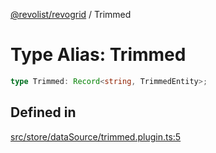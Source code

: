 [@revolist/revogrid](README.md) / Trimmed

# Type Alias: Trimmed

```ts
type Trimmed: Record<string, TrimmedEntity>;
```

## Defined in

[src/store/dataSource/trimmed.plugin.ts:5](https://github.com/revolist/revogrid/blob/74012ec30398bf39d0acc929bd7f7963856aba4e/src/store/dataSource/trimmed.plugin.ts#L5)
